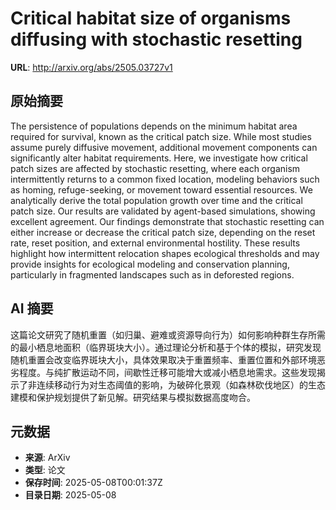 # Critical habitat size of organisms diffusing with stochastic resetting

**URL**: http://arxiv.org/abs/2505.03727v1

## 原始摘要

The persistence of populations depends on the minimum habitat area required
for survival, known as the critical patch size. While most studies assume
purely diffusive movement, additional movement components can significantly
alter habitat requirements. Here, we investigate how critical patch sizes are
affected by stochastic resetting, where each organism intermittently returns to
a common fixed location, modeling behaviors such as homing, refuge-seeking, or
movement toward essential resources. We analytically derive the total
population growth over time and the critical patch size. Our results are
validated by agent-based simulations, showing excellent agreement. Our findings
demonstrate that stochastic resetting can either increase or decrease the
critical patch size, depending on the reset rate, reset position, and external
environmental hostility. These results highlight how intermittent relocation
shapes ecological thresholds and may provide insights for ecological modeling
and conservation planning, particularly in fragmented landscapes such as in
deforested regions.


## AI 摘要

这篇论文研究了随机重置（如归巢、避难或资源导向行为）如何影响种群生存所需的最小栖息地面积（临界斑块大小）。通过理论分析和基于个体的模拟，研究发现随机重置会改变临界斑块大小，具体效果取决于重置频率、重置位置和外部环境恶劣程度。与纯扩散运动不同，间歇性迁移可能增大或减小栖息地需求。这些发现揭示了非连续移动行为对生态阈值的影响，为破碎化景观（如森林砍伐地区）的生态建模和保护规划提供了新见解。研究结果与模拟数据高度吻合。

## 元数据

- **来源**: ArXiv
- **类型**: 论文
- **保存时间**: 2025-05-08T00:01:37Z
- **目录日期**: 2025-05-08
